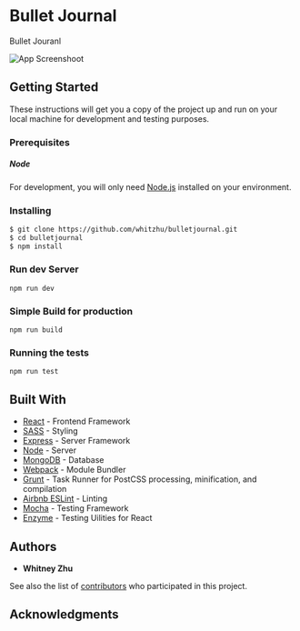 # Bullet Journal

Bullet Jouranl

![App Screenshoot](link)

## Getting Started
These instructions will get you a copy of the project up and run on your local machine for development and testing purposes. 

### Prerequisites

##### Node
For development, you will only need [Node.js](http://nodejs.org/) installed on your environment. 

### Installing

```sh
$ git clone https://github.com/whitzhu/bulletjournal.git
$ cd bulletjournal
$ npm install
```


### Run dev Server

```
npm run dev
```

### Simple Build for production

```
npm run build
```

### Running the tests

```
npm run test
```

## Built With

* [React](https://facebook.github.io/react/) - Frontend Framework
* [SASS](http://sass-lang.com/) - Styling
* [Express](https://expressjs.com/) - Server Framework
* [Node](https://nodejs.org/) - Server
* [MongoDB](https://www.mongodb.com/) - Database
* [Webpack](https://webpack.github.io/) - Module Bundler
* [Grunt](https://gruntjs.com/) - Task Runner for PostCSS processing, minification, and compilation
* [Airbnb ESLint](https://github.com/airbnb/javascript/tree/master/packages/eslint-config-airbnb) - Linting
* [Mocha](https://mochajs.org/) - Testing Framework
* [Enzyme](https://mochajs.org/) - Testing Uilities for React

## Authors

* **Whitney Zhu** 

See also the list of [contributors](https://github.com/whitzhu/bulletjournal/contributors) who participated in this project.


## Acknowledgments

